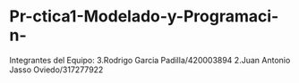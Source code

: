 # Pr-ctica1-Modelado-y-Programaci-n-
Integrantes del Equipo:
3.Rodrigo Garcia Padilla/420003894
2.Juan Antonio Jasso Oviedo/317277922
